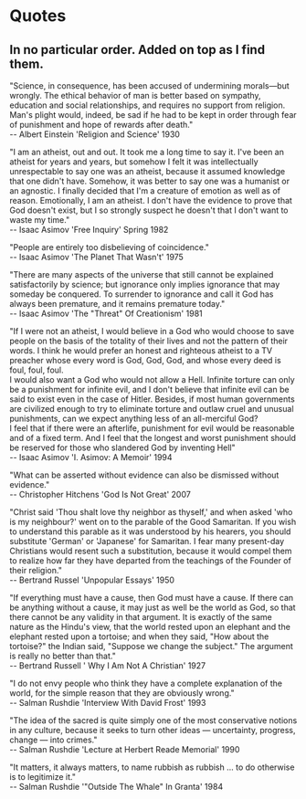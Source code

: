 # Quotes #
## In no particular order. Added on top as I find them. ##

"Science, in consequence, has been accused of undermining morals—but wrongly. The ethical behavior of man is better based on sympathy, education and social relationships, and requires no support from religion. Man's plight would, indeed, be sad if he had to be kept in order through fear of punishment and hope of rewards after death."  
-- Albert Einstein 'Religion and Science' 1930  
  
"I am an atheist, out and out. It took me a long time to say it. I've been an atheist for years and years, but somehow I felt it was intellectually unrespectable to say one was an atheist, because it assumed knowledge that one didn't have. Somehow, it was better to say one was a humanist or an agnostic. I finally decided that I'm a creature of emotion as well as of reason. Emotionally, I am an atheist. I don't have the evidence to prove that God doesn't exist, but I so strongly suspect he doesn't that I don't want to waste my time."  
-- Isaac Asimov 'Free Inquiry' Spring 1982  
  
"People are entirely too disbelieving of coincidence."  
-- Isaac Asimov 'The Planet That Wasn't' 1975  
  
"There are many aspects of the universe that still cannot be explained satisfactorily by science; but ignorance only implies ignorance that may someday be conquered. To surrender to ignorance and call it God has always been premature, and it remains premature today."  
-- Isaac Asimov 'The "Threat" Of Creationism' 1981  
  
"If I were not an atheist, I would believe in a God who would choose to save people on the basis of the totality of their lives and not the pattern of their words. I think he would prefer an honest and righteous atheist to a TV preacher whose every word is God, God, God, and whose every deed is foul, foul, foul.  
I would also want a God who would not allow a Hell. Infinite torture can only be a punishment for infinite evil, and I don't believe that infinite evil can be said to exist even in the case of Hitler. Besides, if most human governments are civilized enough to try to eliminate torture and outlaw cruel and unusual punishments, can we expect anything less of an all-merciful God?  
I feel that if there were an afterlife, punishment for evil would be reasonable and of a fixed term. And I feel that the longest and worst punishment should be reserved for those who slandered God by inventing Hell"  
-- Isaac Asimov 'I. Asimov: A Memoir' 1994  
  
"What can be asserted without evidence can also be dismissed without evidence."  
-- Christopher Hitchens 'God Is Not Great' 2007  
  
"Christ said 'Thou shalt love thy neighbor as thyself,' and when asked 'who is my neighbour?' went on to the parable of the Good Samaritan. If you wish to understand this parable as it was understood by his hearers, you should substitute 'German' or 'Japanese' for Samaritan. I fear many present-day Christians would resent such a substitution, because it would compel them to realize how far they have departed from the teachings of the Founder of their religion."  
-- Bertrand Russel 'Unpopular Essays' 1950  
  
"If everything must have a cause, then God must have a cause. If there can be anything without a cause, it may just as well be the world as God, so that there cannot be any validity in that argument. It is exactly of the same nature as the Hindu's view, that the world rested upon an elephant and the elephant rested upon a tortoise; and when they said, "How about the tortoise?" the Indian said, "Suppose we change the subject." The argument is really no better than that."  
-- Bertrand Russell ' Why I Am Not A Christian' 1927  
  
"I do not envy people who think they have a complete explanation of the world, for the simple reason that they are obviously wrong."  
-- Salman Rushdie 'Interview With David Frost' 1993  
  
"The idea of the sacred is quite simply one of the most conservative notions in any culture, because it seeks to turn other ideas — uncertainty, progress, change — into crimes."  
-- Salman Rushdie 'Lecture at Herbert Reade Memorial' 1990  
  
"It matters, it always matters, to name rubbish as rubbish ... to do otherwise is to legitimize it."  
-- Salman Rushdie '"Outside The Whale" In Granta' 1984  
